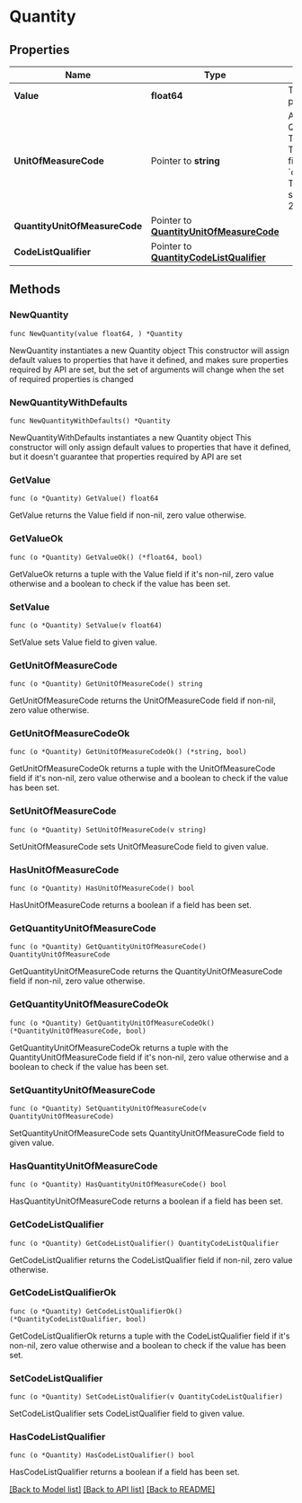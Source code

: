 # Quantity

## Properties

Name | Type | Description | Notes
------------ | ------------- | ------------- | -------------
**Value** | **float64** | Total quantity of the prescription. | 
**UnitOfMeasureCode** | Pointer to **string** | A NCI Code, NCPDP Drug QuantityUnitOfMeasure Terminology, e.g., C48542. This shape is deprecated: This field will be replaced by &#x60;quantityUnitOfMeasureCode&#x60;. This field will no longer be supported starting from 2025-03-12. | [optional] 
**QuantityUnitOfMeasureCode** | Pointer to [**QuantityUnitOfMeasureCode**](QuantityUnitOfMeasureCode.md) |  | [optional] 
**CodeListQualifier** | Pointer to [**QuantityCodeListQualifier**](QuantityCodeListQualifier.md) |  | [optional] 

## Methods

### NewQuantity

`func NewQuantity(value float64, ) *Quantity`

NewQuantity instantiates a new Quantity object
This constructor will assign default values to properties that have it defined,
and makes sure properties required by API are set, but the set of arguments
will change when the set of required properties is changed

### NewQuantityWithDefaults

`func NewQuantityWithDefaults() *Quantity`

NewQuantityWithDefaults instantiates a new Quantity object
This constructor will only assign default values to properties that have it defined,
but it doesn't guarantee that properties required by API are set

### GetValue

`func (o *Quantity) GetValue() float64`

GetValue returns the Value field if non-nil, zero value otherwise.

### GetValueOk

`func (o *Quantity) GetValueOk() (*float64, bool)`

GetValueOk returns a tuple with the Value field if it's non-nil, zero value otherwise
and a boolean to check if the value has been set.

### SetValue

`func (o *Quantity) SetValue(v float64)`

SetValue sets Value field to given value.


### GetUnitOfMeasureCode

`func (o *Quantity) GetUnitOfMeasureCode() string`

GetUnitOfMeasureCode returns the UnitOfMeasureCode field if non-nil, zero value otherwise.

### GetUnitOfMeasureCodeOk

`func (o *Quantity) GetUnitOfMeasureCodeOk() (*string, bool)`

GetUnitOfMeasureCodeOk returns a tuple with the UnitOfMeasureCode field if it's non-nil, zero value otherwise
and a boolean to check if the value has been set.

### SetUnitOfMeasureCode

`func (o *Quantity) SetUnitOfMeasureCode(v string)`

SetUnitOfMeasureCode sets UnitOfMeasureCode field to given value.

### HasUnitOfMeasureCode

`func (o *Quantity) HasUnitOfMeasureCode() bool`

HasUnitOfMeasureCode returns a boolean if a field has been set.

### GetQuantityUnitOfMeasureCode

`func (o *Quantity) GetQuantityUnitOfMeasureCode() QuantityUnitOfMeasureCode`

GetQuantityUnitOfMeasureCode returns the QuantityUnitOfMeasureCode field if non-nil, zero value otherwise.

### GetQuantityUnitOfMeasureCodeOk

`func (o *Quantity) GetQuantityUnitOfMeasureCodeOk() (*QuantityUnitOfMeasureCode, bool)`

GetQuantityUnitOfMeasureCodeOk returns a tuple with the QuantityUnitOfMeasureCode field if it's non-nil, zero value otherwise
and a boolean to check if the value has been set.

### SetQuantityUnitOfMeasureCode

`func (o *Quantity) SetQuantityUnitOfMeasureCode(v QuantityUnitOfMeasureCode)`

SetQuantityUnitOfMeasureCode sets QuantityUnitOfMeasureCode field to given value.

### HasQuantityUnitOfMeasureCode

`func (o *Quantity) HasQuantityUnitOfMeasureCode() bool`

HasQuantityUnitOfMeasureCode returns a boolean if a field has been set.

### GetCodeListQualifier

`func (o *Quantity) GetCodeListQualifier() QuantityCodeListQualifier`

GetCodeListQualifier returns the CodeListQualifier field if non-nil, zero value otherwise.

### GetCodeListQualifierOk

`func (o *Quantity) GetCodeListQualifierOk() (*QuantityCodeListQualifier, bool)`

GetCodeListQualifierOk returns a tuple with the CodeListQualifier field if it's non-nil, zero value otherwise
and a boolean to check if the value has been set.

### SetCodeListQualifier

`func (o *Quantity) SetCodeListQualifier(v QuantityCodeListQualifier)`

SetCodeListQualifier sets CodeListQualifier field to given value.

### HasCodeListQualifier

`func (o *Quantity) HasCodeListQualifier() bool`

HasCodeListQualifier returns a boolean if a field has been set.


[[Back to Model list]](../README.md#documentation-for-models) [[Back to API list]](../README.md#documentation-for-api-endpoints) [[Back to README]](../README.md)


